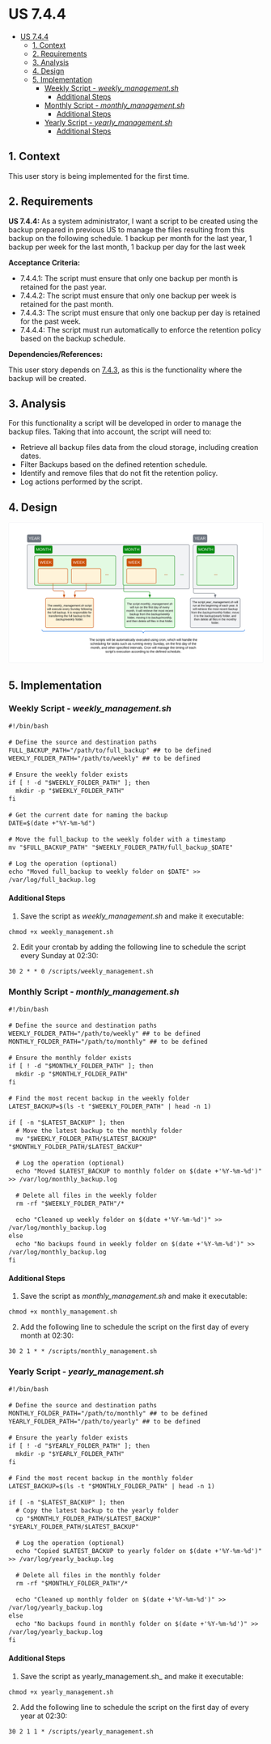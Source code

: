 # US 7.4.4

<!-- TOC -->
- [US 7.4.4](#us-744)
  - [1. Context](#1-context)
  - [2. Requirements](#2-requirements)
  - [3. Analysis](#3-analysis)
  - [4. Design](#4-design)
  - [5. Implementation](#5-implementation)
    - [Weekly Script - _weekly\_management.sh_](#weekly-script---weekly_managementsh)
      - [Additional Steps](#additional-steps)
    - [Monthly Script - _monthly\_management.sh_](#monthly-script---monthly_managementsh)
      - [Additional Steps](#additional-steps-1)
    - [Yearly Script - _yearly\_management.sh_](#yearly-script---yearly_managementsh)
      - [Additional Steps](#additional-steps-2)
<!-- TOC -->

## 1. Context

This user story is being implemented for the first time.

## 2. Requirements

**US 7.4.4:** As a system administrator, I want a script to be created using the backup prepared in previous US to manage the files resulting from this backup on the following schedule. 1 backup per month for the last year, 1 backup per week for the last month, 1 backup per day for the last week

**Acceptance Criteria:**

- 7.4.4.1: The script must ensure that only one backup per month is retained for the past year.
- 7.4.4.2: The script must ensure that only one backup per week is retained for the past month.
- 7.4.4.3: The script must ensure that only one backup per day is retained for the past week.
- 7.4.4.4: The script must run automatically to enforce the retention policy based on the backup schedule.

**Dependencies/References:**

This user story depends on [7.4.3](../../1220738/us-7.4.3/readme.md), as this is the functionality where the backup will be created.

## 3. Analysis

For this functionality a script will be developed in order to manage the backup files. Taking that into account, the script will need to:

- Retrieve all backup files data from the cloud storage, including creation dates.
- Filter Backups based on the defined retention schedule.
- Identify and remove files that do not fit the retention policy.
- Log actions performed by the script.

## 4. Design

![Diagram](diagrams/us-7.4.4-diagram.svg)

## 5. Implementation

### Weekly Script - _weekly_management.sh_

```console
#!/bin/bash

# Define the source and destination paths
FULL_BACKUP_PATH="/path/to/full_backup" ## to be defined
WEEKLY_FOLDER_PATH="/path/to/weekly" ## to be defined

# Ensure the weekly folder exists
if [ ! -d "$WEEKLY_FOLDER_PATH" ]; then
  mkdir -p "$WEEKLY_FOLDER_PATH"
fi

# Get the current date for naming the backup
DATE=$(date +"%Y-%m-%d")

# Move the full_backup to the weekly folder with a timestamp
mv "$FULL_BACKUP_PATH" "$WEEKLY_FOLDER_PATH/full_backup_$DATE"

# Log the operation (optional)
echo "Moved full_backup to weekly folder on $DATE" >> /var/log/full_backup.log
```

#### Additional Steps
  
1. Save the script as _weekly_management.sh_ and make it executable:

```console
chmod +x weekly_management.sh
```

2. Edit your crontab by adding the following line to schedule the script every Sunday at 02:30:

```console
30 2 * * 0 /scripts/weekly_management.sh
```

### Monthly Script - _monthly_management.sh_

```console
#!/bin/bash

# Define the source and destination paths
WEEKLY_FOLDER_PATH="/path/to/weekly" ## to be defined
MONTHLY_FOLDER_PATH="/path/to/monthly" ## to be defined
 
# Ensure the monthly folder exists
if [ ! -d "$MONTHLY_FOLDER_PATH" ]; then
  mkdir -p "$MONTHLY_FOLDER_PATH"
fi

# Find the most recent backup in the weekly folder
LATEST_BACKUP=$(ls -t "$WEEKLY_FOLDER_PATH" | head -n 1)

if [ -n "$LATEST_BACKUP" ]; then
  # Move the latest backup to the monthly folder
  mv "$WEEKLY_FOLDER_PATH/$LATEST_BACKUP" "$MONTHLY_FOLDER_PATH/$LATEST_BACKUP"

  # Log the operation (optional)
  echo "Moved $LATEST_BACKUP to monthly folder on $(date +'%Y-%m-%d')" >> /var/log/monthly_backup.log

  # Delete all files in the weekly folder
  rm -rf "$WEEKLY_FOLDER_PATH"/*

  echo "Cleaned up weekly folder on $(date +'%Y-%m-%d')" >> /var/log/monthly_backup.log
else
  echo "No backups found in weekly folder on $(date +'%Y-%m-%d')" >> /var/log/monthly_backup.log
fi
```

#### Additional Steps
  
1. Save the script as _monthly_management.sh_ and make it executable:

```console
chmod +x monthly_management.sh
```

2. Add the following line to schedule the script on the first day of every month at 02:30:

```console
30 2 1 * * /scripts/monthly_management.sh
```

### Yearly Script - _yearly_management.sh_

```console
#!/bin/bash

# Define the source and destination paths
MONTHLY_FOLDER_PATH="/path/to/monthly" ## to be defined
YEARLY_FOLDER_PATH="/path/to/yearly" ## to be defined

# Ensure the yearly folder exists
if [ ! -d "$YEARLY_FOLDER_PATH" ]; then
  mkdir -p "$YEARLY_FOLDER_PATH"
fi

# Find the most recent backup in the monthly folder
LATEST_BACKUP=$(ls -t "$MONTHLY_FOLDER_PATH" | head -n 1)

if [ -n "$LATEST_BACKUP" ]; then
  # Copy the latest backup to the yearly folder
  cp "$MONTHLY_FOLDER_PATH/$LATEST_BACKUP" "$YEARLY_FOLDER_PATH/$LATEST_BACKUP"

  # Log the operation (optional)
  echo "Copied $LATEST_BACKUP to yearly folder on $(date +'%Y-%m-%d')" >> /var/log/yearly_backup.log

  # Delete all files in the monthly folder
  rm -rf "$MONTHLY_FOLDER_PATH"/*

  echo "Cleaned up monthly folder on $(date +'%Y-%m-%d')" >> /var/log/yearly_backup.log
else
  echo "No backups found in monthly folder on $(date +'%Y-%m-%d')" >> /var/log/yearly_backup.log
fi
```

#### Additional Steps
  
1. Save the script as yearly_management.sh_ and make it executable:

```console
chmod +x yearly_management.sh
```

2. Add the following line to schedule the script on the first day of every year at 02:30:

```console
30 2 1 1 * /scripts/yearly_management.sh
```
